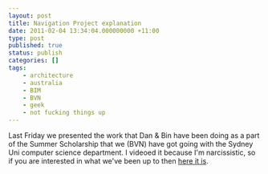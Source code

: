 ```yaml
---
layout: post
title: Navigation Project explanation
date: 2011-02-04 13:34:04.000000000 +11:00
type: post
published: true
status: publish
categories: []
tags:
    - architecture
    - australia
    - BIM
    - BVN
    - geek
    - not fucking things up
---
```


<p>Last Friday we presented the work that Dan &amp; Bin have been doing as a part of the Summer Scholarship that we (BVN) have got going with the Sydney Uni computer science department. I videoed it because I'm narcissistic, so if you are interested in what we've been up to then <a href="http://blog.bvn-usyd.com/2011/02/project-introduction-video/">here it is</a>.</p>
